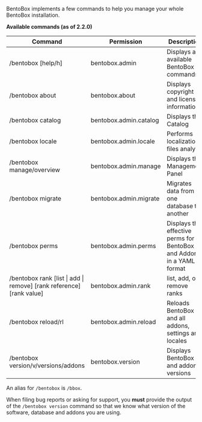 BentoBox implements a few commands to help you manage your whole BentoBox installation.

**Available commands (as of 2.2.0)**

| Command                                 | Permission                   | Description                                                 |
|-----------------------------------------|------------------------------|-------------------------------------------------------------|
| /bentobox [help/h]                      | bentobox.admin               | Displays all available BentoBox commands                    |
| /bentobox about                         | bentobox.about               | Displays copyright and license information                  |
| /bentobox catalog                       | bentobox.admin.catalog       | Displays the Catalog                                        |
| /bentobox locale                        | bentobox.admin.locale        | Performs localization files analysis                        |
| /bentobox manage/overview               | bentobox.admin.manage        | Displays the Management Panel                               |
| /bentobox migrate                       | bentobox.admin.migrate       | Migrates data from one database to another                  |
| /bentobox perms                         | bentobox.admin.perms         | Displays the effective perms for BentoBox and Addons in a YAML format |
| /bentobox rank [list \| add \| remove] [rank reference] [rank value] | bentobox.admin.rank | list, add, or remove ranks              |
| /bentobox reload/rl                     | bentobox.admin.reload        | Reloads BentoBox and all addons, settings and locales       |
| /bentobox version/v/versions/addons     | bentobox.version             | Displays BentoBox and addons versions                       |

An alias for `/bentobox` is `/bbox`.

When filing bug reports or asking for support, you **must** provide the output of the `/bentobox version` command so that we know what version of the software, database and addons you are using.